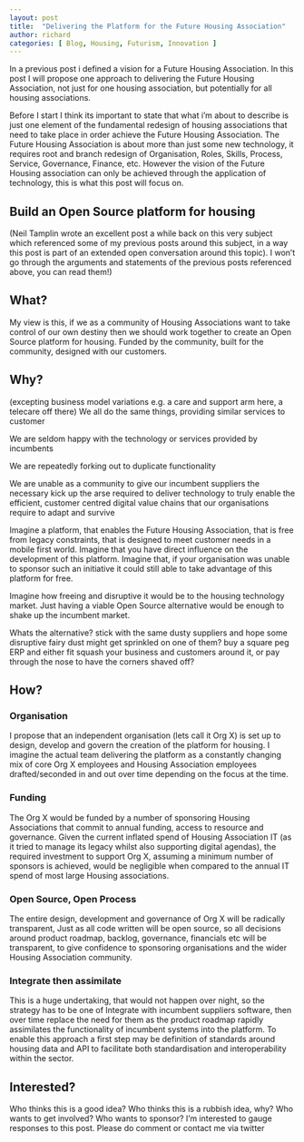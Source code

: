 ```yaml
---
layout: post
title:  "Delivering the Platform for the Future Housing Association"
author: richard
categories: [ Blog, Housing, Futurism, Innovation ]
---
```


In a previous post i defined a vision for a Future Housing Association. In this post I will propose one approach to delivering the Future Housing Association, not just for one housing association, but potentially for all housing associations.

Before I start I think its important to state that what i’m about to describe is just one element of the fundamental redesign of housing associations that need to take place in order achieve the Future Housing Association. The Future Housing Association is about more than just some new technology, it requires root and branch redesign of Organisation, Roles, Skills, Process, Service, Governance, Finance, etc. However the vision of the Future Housing association can only be achieved through the application of technology, this is what this post will focus on.

## Build an Open Source platform for housing
(Neil Tamplin wrote an excellent post a while back on this very subject which referenced some of my previous posts around this subject, in a way this post is part of an extended open conversation around this topic). I won’t go through the arguments and statements of the previous posts referenced above, you can read them!)

## What?
My view is this, if we as a community of Housing Associations want to take control of our own destiny then we should work together to create an Open Source platform for housing. Funded by the community, built for the community, designed with our customers.

## Why?
(excepting business model variations e.g. a care and support arm here, a telecare off there) We all do the same things, providing similar services to customer

We are seldom happy with the technology or services provided by incumbents

We are repeatedly forking out to duplicate functionality

We are unable as a community to give our incumbent suppliers the necessary kick up the arse required to deliver technology to truly enable the efficient, customer centred digital value chains that our organisations require to adapt and survive

Imagine a platform, that enables the Future Housing Association, that is free from legacy constraints, that is designed to meet customer needs in a mobile first world. Imagine that you have direct influence on the development of this platform. Imagine that, if your organisation was unable to sponsor such an initiative it could still able to take advantage of this platform for free.

Imagine how freeing and disruptive it would be to the housing technology market. Just having a viable Open Source alternative would be enough to shake up the incumbent market.

Whats the alternative? stick with the same dusty suppliers and hope some disruptive fairy dust might get sprinkled on one of them? buy a square peg ERP and either fit squash your business and customers around it, or pay through the nose to have the corners shaved off?

## How?
### Organisation
I propose that an independent organisation (lets call it Org X) is set up to design, develop and govern the creation of the platform for housing. I imagine the actual team delivering the platform as a constantly changing mix of core Org X employees and Housing Association employees drafted/seconded in and out over time depending on the focus at the time.

### Funding
The Org X would be funded by a number of sponsoring Housing Associations that commit to annual funding, access to resource and governance. Given the current inflated spend of Housing Association IT (as it tried to manage its legacy whilst also supporting digital agendas), the required investment to support Org X, assuming a minimum number of sponsors is achieved, would be negligible when compared to the annual IT spend of most large Housing associations.

### Open Source, Open Process
The entire design, development and governance of Org X will be radically transparent, Just as all code written will be open source, so all decisions around product roadmap, backlog, governance, financials etc will be transparent, to give confidence to sponsoring organisations and the wider Housing Association community.

### Integrate then assimilate
This is a huge undertaking, that would not happen over night, so the strategy has to be one of Integrate with incumbent suppliers software, then over time replace the need for them as the product roadmap rapidly assimilates the functionality of incumbent systems into the platform. To enable this approach a first step may be definition of standards around housing data and API to facilitate both standardisation and interoperability within the sector.

## Interested?
Who thinks this is a good idea? Who thinks this is a rubbish idea, why? Who wants to get involved? Who wants to sponsor? I’m interested to gauge responses to this post. Please do comment or contact me via twitter